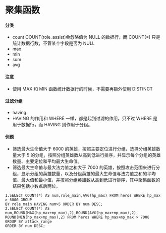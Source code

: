 # 聚集函数
#### 分类
* count COUNT(role_assist)会忽略值为 NULL 的数据行，而 COUNT(*) 只是统计数据行数，不管某个字段是否为 NULL
* max
* min
* sum
* avg

#### 注意
* 使用 MAX 和 MIN 函数统计数据行的时候，不需要再额外使用 DISTINCT

#### 过滤分组
* having
* HAVING 的作用和 WHERE 一样，都是起到过滤的作用，只不过 WHERE 是用于数据行，而 HAVING 则作用于分组。

#### 例题
* 筛选最大生命值大于 6000 的英雄，按照主要定位进行分组，选择分组英雄数量大于 5 的分组，按照分组英雄数从高到低进行排序，并显示每个分组的英雄数量、主要定位和平均最大生命值。
* 筛选最大生命值与最大法力值之和大于 7000 的英雄，按照攻击范围来进行分组，显示分组的英雄数量，以及分组英雄的最大生命值与法力值之和的平均值、最大值和最小值，并按照分组英雄数从高到低进行排序，其中聚集函数的结果包括小数点后两位。

```
1.SELECT COUNT(*) AS num,role_main,AVG(hp_max) FROM heros WHERE hp_max > 6000 GROUP 
BY role_main HAVING num>5 ORDER BY num DESC; 
2.SELECT COUNT(*) AS num,ROUND(MAX(hp_max+mp_max),2),ROUND(AVG(hp_max+mp_max),2),
ROUND(MIN(hp_max+mp_max),2) FROM heros WHERE hp_max+mp_max > 7000 GROUP BY attack_range
ORDER BY num DESC;
```